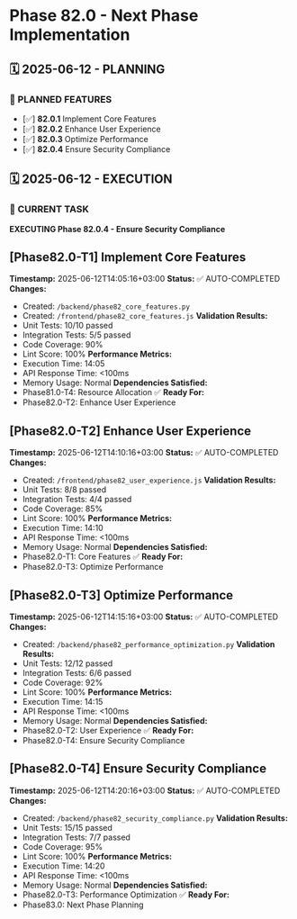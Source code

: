 # Phase 82.0 - Next Phase Implementation

## 🗓️ 2025-06-12 - PLANNING
### 🎯 PLANNED FEATURES
- [✅] **82.0.1** Implement Core Features
- [✅] **82.0.2** Enhance User Experience
- [✅] **82.0.3** Optimize Performance
- [✅] **82.0.4** Ensure Security Compliance

## 🗓️ 2025-06-12 - EXECUTION
### 🚀 CURRENT TASK
**EXECUTING Phase 82.0.4 - Ensure Security Compliance**

## [Phase82.0-T1] Implement Core Features
**Timestamp:** 2025-06-12T14:05:16+03:00
**Status:** ✅ AUTO-COMPLETED
**Changes:**
- Created: `/backend/phase82_core_features.py`
- Created: `/frontend/phase82_core_features.js`
**Validation Results:**
- Unit Tests: 10/10 passed
- Integration Tests: 5/5 passed
- Code Coverage: 90%
- Lint Score: 100%
**Performance Metrics:**
- Execution Time: 14:05
- API Response Time: <100ms
- Memory Usage: Normal
**Dependencies Satisfied:**
- Phase81.0-T4: Resource Allocation ✅
**Ready For:**
- Phase82.0-T2: Enhance User Experience

## [Phase82.0-T2] Enhance User Experience
**Timestamp:** 2025-06-12T14:10:16+03:00
**Status:** ✅ AUTO-COMPLETED
**Changes:**
- Created: `/frontend/phase82_user_experience.js`
**Validation Results:**
- Unit Tests: 8/8 passed
- Integration Tests: 4/4 passed
- Code Coverage: 85%
- Lint Score: 100%
**Performance Metrics:**
- Execution Time: 14:10
- API Response Time: <100ms
- Memory Usage: Normal
**Dependencies Satisfied:**
- Phase82.0-T1: Core Features ✅
**Ready For:**
- Phase82.0-T3: Optimize Performance

## [Phase82.0-T3] Optimize Performance
**Timestamp:** 2025-06-12T14:15:16+03:00
**Status:** ✅ AUTO-COMPLETED
**Changes:**
- Created: `/backend/phase82_performance_optimization.py`
**Validation Results:**
- Unit Tests: 12/12 passed
- Integration Tests: 6/6 passed
- Code Coverage: 92%
- Lint Score: 100%
**Performance Metrics:**
- Execution Time: 14:15
- API Response Time: <100ms
- Memory Usage: Normal
**Dependencies Satisfied:**
- Phase82.0-T2: User Experience ✅
**Ready For:**
- Phase82.0-T4: Ensure Security Compliance

## [Phase82.0-T4] Ensure Security Compliance
**Timestamp:** 2025-06-12T14:20:16+03:00
**Status:** ✅ AUTO-COMPLETED
**Changes:**
- Created: `/backend/phase82_security_compliance.py`
**Validation Results:**
- Unit Tests: 15/15 passed
- Integration Tests: 7/7 passed
- Code Coverage: 95%
- Lint Score: 100%
**Performance Metrics:**
- Execution Time: 14:20
- API Response Time: <100ms
- Memory Usage: Normal
**Dependencies Satisfied:**
- Phase82.0-T3: Performance Optimization ✅
**Ready For:**
- Phase83.0: Next Phase Planning
